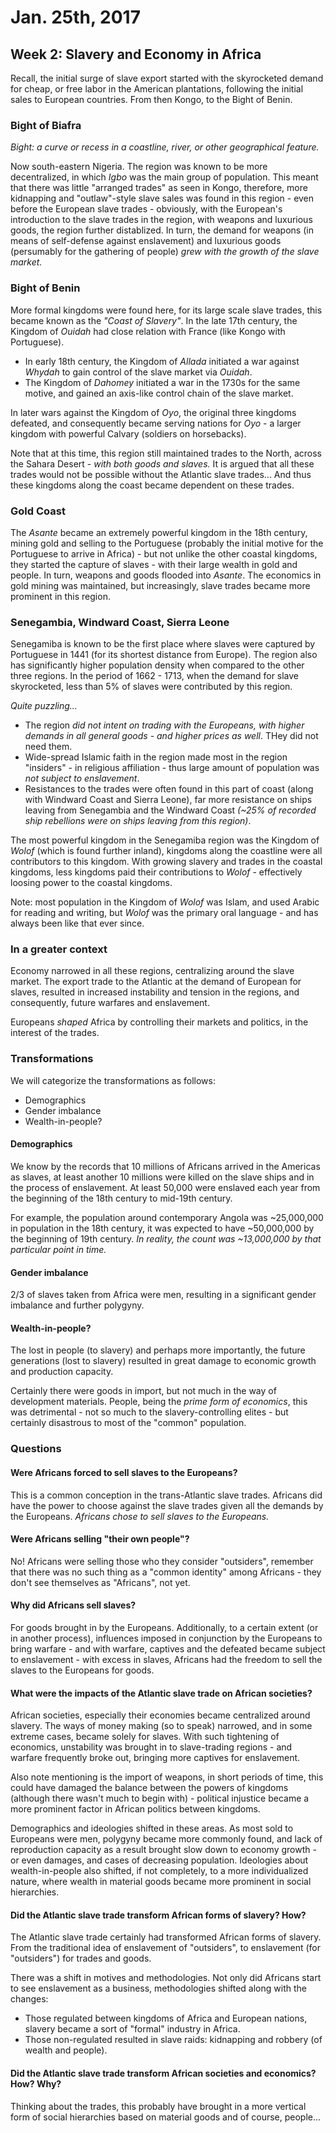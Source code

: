 Jan. 25th, 2017
===============

Week 2: Slavery and Economy in Africa
-------------------------------------

Recall, the initial surge of slave export started with the skyrocketed demand for cheap, or free labor in the American plantations, following the initial sales to European countries. From then Kongo, to the Bight of Benin.

### Bight of Biafra

*Bight: a curve or recess in a coastline, river, or other geographical feature.*

Now south-eastern Nigeria. The region was known to be more decentralized, in which *Igbo* was the main group of population. This meant that there was little "arranged trades" as seen in Kongo, therefore, more kidnapping and "outlaw"-style slave sales was found in this region - even before the European slave trades - obviously, with the European's introduction to the slave trades in the region, with weapons and luxurious goods, the region further distablized. In turn, the demand for weapons (in means of self-defense against enslavement) and luxurious goods (persumably for the gathering of people) *grew with the growth of the slave market.*

### Bight of Benin

More formal kingdoms were found here, for its large scale slave trades, this became known as the *"Coast of Slavery"*. In the late 17th century, the Kingdom of *Ouidah* had close relation with France (like Kongo with Portuguese).

- In early 18th century, the Kingdom of *Allada* initiated a war against *Whydah* to gain control of the slave market via *Ouidah*.
- The Kingdom of *Dahomey* initiated a war in the 1730s for the same motive, and gained an axis-like control chain of the slave market.

In later wars against the Kingdom of *Oyo*, the original three kingdoms defeated, and consequently became serving nations for *Oyo* - a larger kingdom with powerful Calvary (soldiers on horsebacks).

Note that at this time, this region still maintained trades to the North, across the Sahara Desert - *with both goods and slaves.* It is argued that all these trades would not be possible without the Atlantic slave trades... And thus these kingdoms along the coast became dependent on these trades.

### Gold Coast

The *Asante* became an extremely powerful kingdom in the 18th century, mining gold and selling to the Portuguese (probably the initial motive for the Portuguese to arrive in Africa) - but not unlike the other coastal kingdoms, they started the capture of slaves - with their large wealth in gold and people. In turn, weapons and goods flooded into *Asante*. The economics in gold mining was maintained, but increasingly, slave trades became more prominent in this region.

### Senegambia, Windward Coast, Sierra Leone

Senegamiba is known to be the first place where slaves were captured by Portuguese in 1441 (for its shortest distance from Europe). The region also has significantly higher population density when compared to the other three regions. In the period of 1662 - 1713, when the demand for slave skyrocketed, less than 5% of slaves were contributed by this region.

*Quite puzzling...*

- The region *did not intent on trading with the Europeans, with higher demands in all general goods - and higher prices as well*. THey did not need them.
- Wide-spread Islamic faith in the region made most in the region "insiders" - in religious affiliation - thus large amount of population was *not subject to enslavement*.
- Resistances to the trades were often found in this part of coast (along with Windward Coast and Sierra Leone), far more resistance on ships leaving from Senegambia and the Windward Coast *(~25% of recorded ship rebellions were on ships leaving from this region)*.

The most powerful kingdom in the Senegamiba region was the Kingdom of *Wolof* (which is found further inland), kingdoms along the coastline were all contributors to this kingdom. With growing slavery and trades in the coastal kingdoms, less kingdoms paid their contributions to *Wolof* - effectively loosing power to the coastal kingdoms.

Note: most population in the Kingdom of *Wolof* was Islam, and used Arabic for reading and writing, but *Wolof* was the primary oral language - and has always been like that ever since.

### In a greater context

Economy narrowed in all these regions, centralizing around the slave market. The export trade to the Atlantic at the demand of European for slaves, resulted in increased instability and tension in the regions, and consequently, future warfares and enslavement.

Europeans *shaped* Africa by controlling their markets and politics, in the interest of the trades.

### Transformations

We will categorize the transformations as follows:

- Demographics
- Gender imbalance
- Wealth-in-people?

#### Demographics

We know by the records that 10 millions of Africans arrived in the Americas as slaves, at least another 10 millions were killed on the slave ships and in the process of enslavement. At least 50,000 were enslaved each year from the beginning of the 18th century to mid-19th century.

For example, the population around contemporary Angola was ~25,000,000 in population in the 18th century, it was expected to have ~50,000,000 by the beginning of 19th century. *In reality, the count was ~13,000,000 by that particular point in time.*

#### Gender imbalance

2/3 of slaves taken from Africa were men, resulting in a significant gender imbalance and further polygyny.

#### Wealth-in-people?

The lost in people (to slavery) and perhaps more importantly, the future generations (lost to slavery) resulted in great damage to economic growth and production capacity.

Certainly there were goods in import, but not much in the way of development materials. People, being the *prime form of economics*, this was detrimental - not so much to the slavery-controlling elites - but certainly disastrous to most of the "common" population.

### Questions

#### Were Africans forced to sell slaves to the Europeans?

This is a common conception in the trans-Atlantic slave trades. Africans did have the power to choose against the slave trades given all the demands by the Europeans. *Africans chose to sell slaves to the Europeans.*

#### Were Africans selling "their own people"?

No! Africans were selling those who they consider "outsiders", remember that there was no such thing as a "common identity" among Africans - they don't see themselves as "Africans", not yet.

#### Why did Africans sell slaves?

For goods brought in by the Europeans. Additionally, to a certain extent (or in another process), influences imposed in conjunction by the Europeans to bring warfare - and with warfare, captives and the defeated became subject to enslavement - with excess in slaves, Africans had the freedom to sell the slaves to the Europeans for goods.

#### What were the impacts of the Atlantic slave trade on African societies?

African societies, especially their economies became centralized around slavery. The ways of money making (so to speak) narrowed, and in some extreme cases, became solely for slaves. With such tightening of economics, unstability was brought in to slave-trading regions - and warfare frequently broke out, bringing more captives for enslavement.

Also note mentioning is the import of weapons, in short periods of time, this could have damaged the balance between the powers of kingdoms (although there wasn't much to begin with) - political injustice became a more prominent factor in African politics between kingdoms.

Demographics and ideologies shifted in these areas. As most sold to Europeans were men, polygyny became more commonly found, and lack of reproduction capacity as a result brought slow down to economy growth - or even damages, and cases of decreasing population. Ideologies about wealth-in-people also shifted, if not completely, to a more individualized nature, where wealth in material goods became more prominent in social hierarchies.

#### Did the Atlantic slave trade transform African forms of slavery? How?

The Atlantic slave trade certainly had transformed African forms of slavery. From the traditional idea of enslavement of "outsiders", to enslavement (for "outsiders") for trades and goods.

There was a shift in motives and methodologies. Not only did Africans start to see enslavement as a business, methodologies shifted along with the changes:

- Those regulated between kingdoms of Africa and European nations, slavery became a sort of "formal" industry in Africa.
- Those non-regulated resulted in slave raids: kidnapping and robbery (of wealth and people).

#### Did the Atlantic slave trade transform African societies and economics? How? Why?

Thinking about the trades, this probably have brought in a more vertical form of social hierarchies based on material goods and of course, people...
